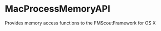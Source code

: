 MacProcessMemoryAPI
===================

Provides memory access functions to the FMScoutFramework for OS X
